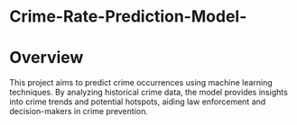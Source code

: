 # Crime-Rate-Prediction-Model-

# Overview
This project aims to predict crime occurrences using machine learning techniques. By analyzing historical crime data, the model provides insights into crime trends and potential hotspots, aiding law enforcement and decision-makers in crime prevention.
